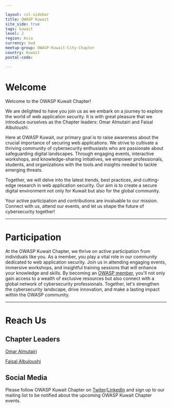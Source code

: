 ```yaml
---

layout: col-sidebar
title: OWASP Kuwait
site_side: true
tags: kuwait
level: 2
region: Asia
currency: kwd
meetup-group: OWASP-Kuwait-City-Chapter
country: Kuwait
postal-code: 

---
```

<!-- rebuild -->

# Welcome

Welcome to the OWASP Kuwait Chapter!

We are delighted to have you join us as we embark on a journey to explore the world of web application security. It is with great pleasure that we introduce ourselves as the Chapter leaders: Omar Almutairi and Faisal Albuloushi.

Here at OWASP Kuwait, our primary goal is to raise awareness about the crucial importance of securing web applications. We strive to cultivate a thriving community of cybersecurity enthusiasts who are passionate about safeguarding digital landscapes. Through engaging events, interactive workshops, and knowledge-sharing initiatives, we empower professionals, students, and organizations with the tools and insights needed to tackle emerging threats.

Together, we will delve into the latest trends, best practices, and cutting-edge research in web application security. Our aim is to create a secure digital environment not only for Kuwait but also for the global community.

Your active participation and contributions are invaluable to our mission. Connect with us, attend our events, and let us shape the future of cybersecurity together!

---
# Participation

At the OWASP Kuwait Chapter, we thrive on active participation from individuals like you. As a member, you play a vital role in our community dedicated to web application security. Join us in attending engaging events, immersive workshops, and insightful training sessions that will enhance your knowledge and skills. By becoming an [OWASP member](https://owasp.org/membership/), you'll not only gain access to a wealth of exclusive resources but also connect with a global network of cybersecurity professionals. Together, let's strengthen the cybersecurity landscape, drive innovation, and make a lasting impact within the OWASP community.

---
# Reach Us
## Chapter Leaders
[Omar Almutairi](omar.almutairi@owasp.org)

[Faisal Albuloushi](faisal.albuloshi@owasp.org)

## Social Media
Please follow OWASP Kuwait Chapter on [Twiter](https://twitter.com/OWASPKuwait)/[LinkedIn](https://www.linkedin.com/company/owasp-kuwait-chapter/) and sign up to our mailing list to be notified about the upcoming OWASP Kuwait Chapter events.
